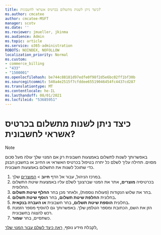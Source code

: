 ```yaml
---
title: כיצד ניתן לשנות מתשלום בכרטיס אשראי לחשבונית?
ms.author: cmcatee
author: cmcatee-MSFT
manager: scotv
ms.date: ''
ms.reviewer: jmueller, jkinma
ms.audience: Admin
ms.topic: article
ms.service: o365-administration
ROBOTS: NOINDEX, NOFOLLOW
localization_priority: Normal
ms.custom:
- commerce_billing
- "433"
- "1500001"
ms.openlocfilehash: be744c88181d97edfe0f98f2d5e6bc02ff1bf30b
ms.sourcegitcommit: 540a4e2515f7cfddee65519046454fc4437cd287
ms.translationtype: MT
ms.contentlocale: he-IL
ms.lasthandoff: 08/01/2021
ms.locfileid: "53685951"
---
```

# <a name="how-do-i-change-from-credit-card-payments-to-invoice"></a>כיצד ניתן לשנות מתשלום בכרטיס אשראי לחשבונית?

> [!NOTE]
> באפשרותך לשנות לתשלום באמצעות חשבונית רק אם המנוי שלך עולה מעל סכום מסוים. תחילה עליך לשלם כל יתרה בטיפול בכרטיס האשראי או החיוב או בחשבון הבנק כדי שתוכל לשנות את התשלום באמצעות חשבונית.

1. במרכז הניהול, עבור אל הדף **חיוב**  >  [המוצרים](https://go.microsoft.com/fwlink/p/?linkid=842054) שלך.
2. בכרטיסיה **מוצרים,** אתר את המנוי שברצונך לשלם עליו באמצעות שיטת התשלום החלופית.
3. בחר את שלוש הנקודות (פעולות נוספות), ולאחר מכן בחר **החלף שיטת תשלום**.
4. בחלונית **החלפת שיטת תשלום,** בחר **הוסף שיטת תשלום.**
5. בחלונית **הוספת שיטת תשלום,** בחר חשבונית **או העברה בנקאית.**
6. הזן את השם, הכתובת ומספר הטלפון שלך. באפשרותך גם להוסיף מספר הזמנת רכש להצגה בחשבונית.
7. כשתסיים, בחר **שמור**.

לקבלת מידע נוסף, [ראה כיצד לשלם עבור המנוי שלך.](/microsoft-365/commerce/billing-and-payments/pay-for-your-subscription)